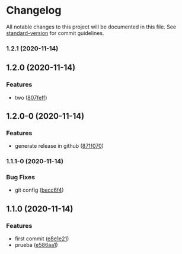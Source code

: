 # Changelog

All notable changes to this project will be documented in this file. See [standard-version](https://github.com/conventional-changelog/standard-version) for commit guidelines.

### 1.2.1 (2020-11-14)

## 1.2.0 (2020-11-14)


### Features

* two ([807feff](https://github.com/Ahyycb/ci_cd_1/commit/807feff42553db8527fc71df78df50208f548904))

## 1.2.0-0 (2020-11-14)


### Features

* generate release in github ([871f070](https://github.com/Ahyycb/ci_cd_1/commit/871f0702c00bd7bfbe80213dd8796dc4772e922e))

### 1.1.1-0 (2020-11-14)


### Bug Fixes

* git config ([becc6f4](https://github.com/Ahyycb/ci_cd_1/commit/becc6f4ad2b3000d052e8533a6fc9f7b8ca3f043))

## 1.1.0 (2020-11-14)


### Features

* first commit ([e8e1e21](https://github.com/Ahyycb/ci_cd_1/commit/e8e1e21ccaf28623ea4c0369cd6d1ff5a4083b07))
* prueba ([e586aa1](https://github.com/Ahyycb/ci_cd_1/commit/e586aa14489d668646bf62e34e3f867fa2646ea9))
